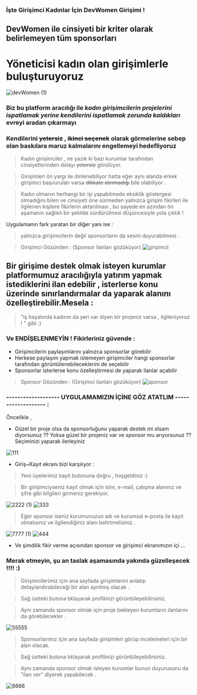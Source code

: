 ### İşte Girişimci Kadınlar İçin    **DevWomen**  Girişimi !

## DevWomen ile  cinsiyeti bir kriter olarak belirlemeyen tüm sponsorları 
#  Yöneticisi kadın olan girişimlerle buluşturuyoruz  
![devWomen (1)](https://user-images.githubusercontent.com/72701330/168314484-02093958-5ca1-49ce-b8d3-996e9df2b6be.png)


### Biz bu platform aracılığı ile _kadın girişimcilerin **projelerini ispatlamak yerine  kendilerini ispatlamak zorunda kaldıkları**_ evreyi aradan çıkarmayı 
### Kendilerini ~~yetersiz~~ , ~~ikinci seçenek~~ olarak görmelerine sebep olan baskılara maruz kalmalarını engellemeyi hedefliyoruz
 
 >Kadın girişimciler , ne yazık ki bazı kurumlar tarafından cinsiyetlerinden dolayı ~~yetersiz~~ görülüyor. 
 
 >Girişimleri ön yargı ile dinlenebiliyor hatta eğer aynı alanda erkek girişimci başvuruları varsa  ~~dikkate alınmadığı~~ bile olabiliyor . 
 
> Kadın olmanın herhangi bir işi yapabilmede  eksiklik göstergesi olmadığını bilen ve  cinsiyeti öne sürmeden yalnızca girişim fikirleri ile ilgilenen kişilere fikirlerin aktarılması , bu sayede  en azından ön aşamanın sağlıklı bir şekilde sürdürülmesi düşüncesiyle yola çıktık !

Uygulamanın fark yaratan bir diğer yanı ise :
> yalnızca girişimcilerin değil sponsorların da sesini duyurabilmesi .

>Girişimci Gözünden : (Sponsor ilanları gözüküyor)
![girşimcii](https://user-images.githubusercontent.com/72701330/168317944-0a0610c1-0cfa-4bed-83eb-b255c3b1eea0.png)
## Bir girişime destek olmak isteyen kurumlar platformumuz aracılığıyla yatırım yapmak istediklerini ilan edebilir , isterlerse konu üzerinde sınırlandırmalar da yaparak alanını özelleştirebilir.Mesela :
> "iş hayatında kadının da yeri var diyen bir projeniz varsa , ilgileniyoruz ! " gibi :)

### Ve ENDİŞELENMEYİN ! Fikirleriniz güvende :
- Girişimcilerin paylaşımlarını yalnızca sponsorlar görebilir
- Herkese paylaşım yapmak istemeyen  girişimciler hangi sponsorlar tarafından görüntülenebileceklerini de seçebilir
- Sponsorlar isterlerse konu özelleştirmesi de yaparak ilanlar açabilir

>Sponsor Gözünden : (Girişimci ilanları gözüküyor)
![sponsor](https://user-images.githubusercontent.com/72701330/168318121-c3beb164-63e2-4874-9914-b8459b05627e.png)

### ------------------- UYGULAMAMIZIN İÇİNE GÖZ ATATLIM ------------------- :
Öncelikle , 
- Güzel bir proje olsa da sponsorluğunu yaparak destek mi olsam diyorsunuz ?? Yoksa güzel bir projeniz var ve sponsor mu arıyorsunuz ??
Seçiminizi yaparak ilerleyiniz

![111](https://user-images.githubusercontent.com/72701330/168323465-7ecbe07a-92d6-4a73-9445-f639bdf835cc.jpg)

- Giriş~Kayıt ekranı  bizi karşılıyor :
> Yeni üyelerimiz kayıt butonuna doğru , hoşgeldiniz :)

> Bir girişimciyseniz kayıt olmak için isim, e-mail, çalışma alanınız ve şifre gibi bilgileri girmeniz gerekiyor.



![2222 (1)](https://user-images.githubusercontent.com/72701330/168323637-23a596ec-80d9-4288-bdfe-5486ceec7750.jpg)
![333](https://user-images.githubusercontent.com/72701330/168323663-335a1165-08c6-41df-9525-ed1868bd0574.jpg)

> Eğer sponsor iseniz  kurumunuzun adı ve kurumsal e-posta ile kayıt olmalısınız ve ilgilendiğiniz alanı belirtmelisiniz .

![7777 (1)](https://user-images.githubusercontent.com/72701330/168327594-941c05b2-8517-4d97-a3f7-f2f0ae829f75.jpg)
![444](https://user-images.githubusercontent.com/72701330/168323672-13cc0e98-3cfd-40ad-ab39-f38f9116b7c0.jpg)

- Ve şimdilik fikir verme açısından sponsor ve girişimci ekranımızın içi ...

### Merak etmeyin, şu an taslak aşamasında yakında **güzelleşecek** !!!! :) 


> Girişimcilerimiz için ana sayfada girişimlerini anlatıp detaylandırabileceği bir alan ayrılmış olacak .

> Sağ üstteki butona tıklayarak profilinizi görüntüleyebilirsiniz.

> Aynı zamanda sponsor olmak için proje bekleyen kurumların ilanlarını da görebilecekler .

![55555](https://user-images.githubusercontent.com/72701330/168323800-edbb7530-e242-4e06-8e0c-cff057bd6126.jpg)



> Sponsorlarımız için ana sayfada girişimleri görüp incelemeleri için bir alan olacak.

> Sağ üstteki butona tıklayarak profilinizi görüntüleyebilirsiniz.

> Aynı zamanda sponsor olmak isteyen kurumlar bunun duyurusunu da "ilan ver" diyerek yapabilecek .

![6666](https://user-images.githubusercontent.com/72701330/168323817-257edaf5-054a-4a0b-a2c2-f52852dffa8a.jpg)


